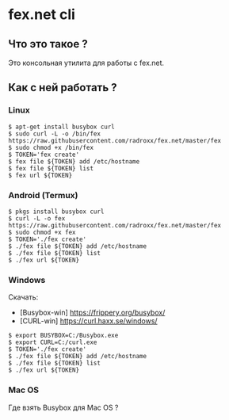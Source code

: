 # fex.net cli
## Что это такое ?
Это консольная утилита для работы с fex.net.
## Как с ней работать ?
### Linux
```
$ apt-get install busybox curl
$ sudo curl -L -o /bin/fex https://raw.githubusercontent.com/radroxx/fex.net/master/fex
$ sudo chmod +x /bin/fex
$ TOKEN='fex create'
$ fex file ${TOKEN} add /etc/hostname
$ fex file ${TOKEN} list
$ fex url ${TOKEN}
```
### Android (Termux)
```
$ pkgs install busybox curl
$ curl -L -o fex https://raw.githubusercontent.com/radroxx/fex.net/master/fex
$ sudo chmod +x fex
$ TOKEN='./fex create'
$ ./fex file ${TOKEN} add /etc/hostname
$ ./fex file ${TOKEN} list
$ ./fex url ${TOKEN}
```
### Windows
Скачать:
* [Busybox-win] <https://frippery.org/busybox/>
* [CURL-win] <https://curl.haxx.se/windows/>
```
$ export BUSYBOX=C:/Busybox.exe
$ export CURL=C:/curl.exe
$ TOKEN='./fex create'
$ ./fex file ${TOKEN} add /etc/hostname
$ ./fex file ${TOKEN} list
$ ./fex url ${TOKEN}
```
### Mac OS
Где взять Busybox для Mac OS ?
